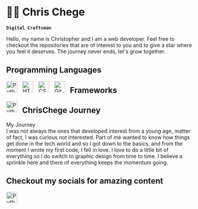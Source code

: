 <!--
**Chrischege/Chrischege** is a ✨ _special_ ✨ repository because its `README.md` (this file) appears on your GitHub profile.

Here are some ideas to get you started:

- 🔭 I’m currently working on ...
- 🌱 I’m currently learning ...
- 👯 I’m looking to collaborate on ...
- 🤔 I’m looking for help with ...
- 💬 Ask me about ...
- 📫 How to reach me: ...
- 😄 Pronouns: ...
- ⚡ Fun fact: ...
-->

<!-- introducing myself -->
# 🏄‍♂️ Chris Chege

**`Digital Craftsman`**

Hello, my name is Christopher and I am a web developer. Feel free to checkout 
the repositories that are of interest to you and to give a star where you feel it deserves. 
The journey never ends, let's grow together.

## Programming Languages
<img align="left" alt="Python" width="30px" style="padding-right:10px;" src="https://cdn.jsdelivr.net/gh/devicons/devicon/icons/python/python-plain.svg" />
<img align="left" alt="HTML" width="30px" style="padding-right:10px;" src="https://cdn.jsdelivr.net/gh/devicons/devicon/icons/html5/html5-plain.svg"/>
<img align="left" alt="CSS" width="30px" style="padding-right:10px;" src="https://cdn.jsdelivr.net/gh/devicons/devicon/icons/css3/css3-plain.svg" />
<img align="left" alt="Git" width="30px" style="padding-right:10px;" src="https://cdn.jsdelivr.net/gh/devicons/devicon/icons/git/git-original.svg"/>


## Frameworks

<img align="left" alt="Python" width="30px" style="padding-right:10px;" src="https://img.icons8.com/color/2x/django.png" />

## ChrisChege Journey
<detail>
	<summary>My Journey</summary>
		I was not always the ones that developed interest from a young age, matter of fact, I was curious not interested. Part of me wanted to know how things get done in the tech world and so I got down to the basics, and from the moment I wrote my first code, I fell in love. I love to do a little bit of everything so I do switch to graphic design from time to time. I believe a sprinkle here and there of everything keeps the momentum going.
</detail>


## Checkout my socials for amazing content

<img align="left" alt="Python" width="30px" style="padding-right:10px;" src="https://img.icons8.com/color/2x/twitter--v4.png" />



